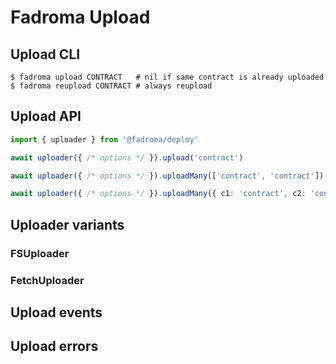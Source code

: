 # Fadroma Upload

## Upload CLI

```shell
$ fadroma upload CONTRACT   # nil if same contract is already uploaded
$ fadroma reupload CONTRACT # always reupload
```

## Upload API

```typescript
import { uploader } from '@fadroma/deploy'

await uploader({ /* options */ }).upload('contract')

await uploader({ /* options */ }).uploadMany(['contract', 'contract'])

await uploader({ /* options */ }).uploadMany({ c1: 'contract', c2: 'contract' })
```

## Uploader variants

### FSUploader

### FetchUploader

## Upload events

## Upload errors
